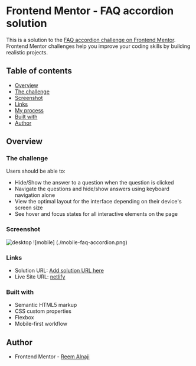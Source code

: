 # Frontend Mentor - FAQ accordion solution

This is a solution to the [FAQ accordion challenge on Frontend Mentor](https://www.frontendmentor.io/challenges/faq-accordion-wyfFdeBwBz). Frontend Mentor challenges help you improve your coding skills by building realistic projects. 

## Table of contents

  - [Overview](#overview)
  - [The challenge](#the-challenge)
  - [Screenshot](#screenshot)
  - [Links](#links)
  - [My process](#my-process)
  - [Built with](#built-with)
   - [Author](#author)



## Overview

### The challenge

Users should be able to:

- Hide/Show the answer to a question when the question is clicked
- Navigate the questions and hide/show answers using keyboard navigation alone
- View the optimal layout for the interface depending on their device's screen size
- See hover and focus states for all interactive elements on the page

### Screenshot

![desktop](./faq-accordion-main.png)
![mobile] (./mobile-faq-accordion.png)

### Links
- Solution URL: [Add solution URL here](https://your-solution-url.com)
- Live Site URL: [netlify](https://faqaccordion-main.netlify.app/)



### Built with
- Semantic HTML5 markup
- CSS custom properties
- Flexbox
- Mobile-first workflow

## Author
- Frontend Mentor - [Reem Alnaji](https://www.frontendmentor.io/profile/reemalnaji)



